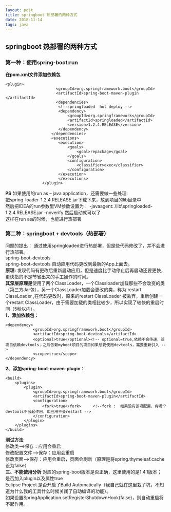 ```yaml
--- 
layout: post
title: springboot 热部署的两种方式
date: 2018-11-14
tags: java
---
```

## **springboot 热部署的两种方式** 
### **第一种：使用spring-boot:run**                                                                               
**在pom.xml文件添加依赖包**  
``` 
<plugin>
                      <groupId>org.springframework.boot</groupId>
                      <artifactId>spring-boot-maven-plugin </artifactId>
                      <dependencies>  
                       <!--springloaded  hot deploy -->  
                       <dependency>  
                           <groupId>org.springframework</groupId>  
                           <artifactId>springloaded</artifactId>  
                           <version>1.2.4.RELEASE</version>
                       </dependency>  
                    </dependencies>  
                    <executions>  
                       <execution>  
                           <goals>  
                               <goal>repackage</goal>  
                           </goals>  
                           <configuration>  
                               <classifier>exec</classifier>  
                           </configuration>  
                       </execution>  
                       </executions>
                </plugin>
```
**PS**
如果使用的run as – java application，还需要做一些处理:  
把spring-loader-1.2.4.RELEASE.jar下载下来，放到项目的lib目录中  
然后把IDEA的run参数里VM参数设置为： -javaagent:.\lib\springloaded-1.2.4.RELEASE.jar -noverify 然后启动就可以了  
这样在run as的时候，也能进行热部署    
### **第二种：springboot + devtools（热部署）**  
问题的提出： 通过使用springloaded进行热部署，但是些代码修改了，并不会进行热部署。  
spring-boot-devtools  
spring-boot-devtools 自动应用代码更改到最新的App上面去。  
**原理:** 发现代码有更改后重新启动应用，但是速度比手动停止后再启动还要更快，更快指的不是节省出来的手工操作的时间。  
**其深层原理是**使用了两个ClassLoader，一个Classloader加载那些不会改变的类（第三方Jar包），另一个ClassLoader加载会更改的类，称为 restart ClassLoader  ,在代码更改时，原来的restart ClassLoader 被丢弃，重新创建一个restart ClassLoader，由于需要加载的类相比较少，所以实现了较快的重启时间（5秒以内）。  
**1、添加依赖包：**  
``` 
<dependency>
            <groupId>org.springframework.boot</groupId>
            <artifactId>spring-boot-devtools</artifactId>
            <optional>true</optional><!-- optional=true,依赖不会传递，该项目依赖devtools；之后依赖myboot项目的项目如果想要使用devtools，需要重新引入 -->  
            <scope>true</scope>
</dependency>
```
**2、添加spring-boot-maven-plugin：**  
``` 
<build>
    <plugins>
        <plugin>
            <groupId>org.springframework.boot</groupId>
            <artifactId>spring-boot-maven-plugin</artifactId>
            <configuration>
                <fork>true</fork>     <!--fork :  如果没有该项配置，肯呢个devtools不会起作用，即应用不会restart -->
            </configuration>
        </plugin>
    </plugins>
</build>
```
**测试方法**  
修改类-->保存：应用会重启   
修改配置文件-->保存：应用会重启  
修改页面-->保存：应用会重启，页面会刷新（原理是将spring.thymeleaf.cache设为false）  
**三、不能使用分析**
对应的spring-boot版本是否正确，这里使用的是1.4.1版本；  
是否加入plugin以及属性true  
Eclipse Project 是否开启了Build Automatically（我自己就在这里栽了坑，不知道为什么我的工具什么时候关闭了自动编译的功能）。  
如果设置SpringApplication.setRegisterShutdownHook(false)，则自动重启将不起作用。  

